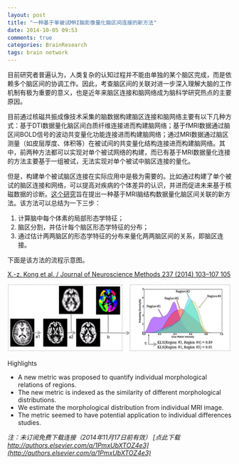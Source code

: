 ```yaml
---
layout: post
title: "一种基于单被试MRI脑影像量化脑区间连接的新方法"
date: 2014-10-05 09:53
comments: true
categories: BrainResearch
tags: brain network
---
```

目前研究者普遍认为，人类复杂的认知过程并不能由单独的某个脑区完成，而是依赖多个脑区间的协调工作。因此，考查脑区间的关联对进一步深入理解大脑的工作机制有极为重要的意义，也是近年来脑区连接和脑网络成为脑科学研究热点的主要原因。

目前通过核磁共振成像技术采集的脑数据构建脑区连接和脑网络主要有以下几种方式：基于DTI数据量化脑区间白质纤维连接进而构建脑网络；基于fMRI数据通过脑区间BOLD信号的波动共变量化功能连接进而构建脑网络；通过MRI数据通过脑区测量（如皮层厚度、体积等）在被试间的共变量化结构连接进而构建脑网络。其中，前两种方法都可以实现对单个被试网络的构建，而已有基于MRI数据量化连接的方法主要基于一组被试，无法实现对单个被试中脑区连接的量化。

但是，构建单个被试脑区连接在实际应用中是极为需要的。比如通过构建了单个被试的脑区连接和网络，可以提高对疾病的个体差异的认识，并进而促进未来基于核磁数据的诊断。[这个研究](http://www.sciencedirect.com/science/article/pii/S0165027014003203)旨在提出一种基于MRI脑结构数据量化脑区间关联的新方法。该方法可以总结为一下三步：

1. 计算脑中每个体素的局部形态学特征；
2. 脑区分割，并估计每个脑区形态学特征的分布；
3. 通过估计两两脑区的形态学特征的分布来量化两两脑区间的关系，即脑区连接。

下面是该方法的流程示意图。

[X.-z.  Kong  et  al.  /  Journal  of  Neuroscience  Methods  237  (2014)  103–107  105](http://www.sciencedirect.com/science/article/pii/S0165027014003203)

![DBIR](/images/post_images/dbir.jpg "DBIR")

<!--more-->

Highlights

- A new metric was proposed to quantify individual morphological relations of regions.
- The new metric is indexed as the similarity of different morphological distributions.
- We estimate the morphological distribution from individual MRI image.
- The metric seemed to have potential application to individual differences studies.

*注：未订阅免费下载连接（2014年11月17日前有效） [点此下载 http://authors.elsevier.com/a/1PmxUbXTOZ4e3](http://authors.elsevier.com/a/1PmxUbXTOZ4e3)*
